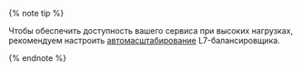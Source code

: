 {% note tip %}

Чтобы обеспечить доступность вашего сервиса при высоких нагрузках, рекомендуем настроить [автомасштабирование](../../application-load-balancer/concepts/application-load-balancer.md#lcu-scaling) L7-балансировщика. 

{% endnote %}

